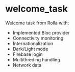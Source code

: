 # welcome_task

Welcome task from Rolla with:
- Implemented Bloc provider
- Connectivity monitoring
- Internationalization
- Dark/Light mode
- Firebase login
- Multithreding handling
- Network data
